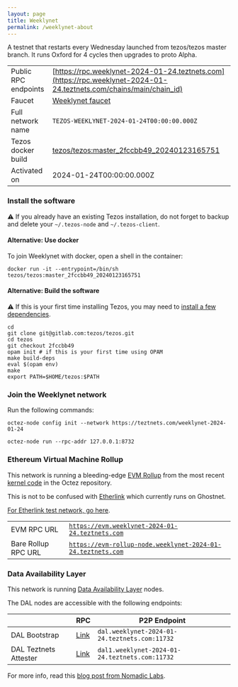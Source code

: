 ```yaml
---
layout: page
title: Weeklynet
permalink: /weeklynet-about
---
```


A testnet that restarts every Wednesday launched from tezos/tezos master branch. It runs Oxford for 4 cycles then upgrades to proto Alpha.

| | |
|-------|---------------------|
| Public RPC endpoints | [https://rpc.weeklynet-2024-01-24.teztnets.com](https://rpc.weeklynet-2024-01-24.teztnets.com/chains/main/chain_id)<br/> |
| Faucet | [Weeklynet faucet](https://faucet.weeklynet-2024-01-24.teztnets.com) |
| Full network name | `TEZOS-WEEKLYNET-2024-01-24T00:00:00.000Z` |
| Tezos docker build | [tezos/tezos:master_2fccbb49_20240123165751](https://hub.docker.com/r/tezos/tezos/tags?page=1&ordering=last_updated&name=master_2fccbb49_20240123165751) |
| Activated on | 2024-01-24T00:00:00.000Z |





### Install the software

⚠️  If you already have an existing Tezos installation, do not forget to backup and delete your `~/.tezos-node` and `~/.tezos-client`.



#### Alternative: Use docker

To join Weeklynet with docker, open a shell in the container:

```
docker run -it --entrypoint=/bin/sh tezos/tezos:master_2fccbb49_20240123165751
```

#### Alternative: Build the software

⚠️  If this is your first time installing Tezos, you may need to [install a few dependencies](https://tezos.gitlab.io/introduction/howtoget.html#setting-up-the-development-environment-from-scratch).

```
cd
git clone git@gitlab.com:tezos/tezos.git
cd tezos
git checkout 2fccbb49
opam init # if this is your first time using OPAM
make build-deps
eval $(opam env)
make
export PATH=$HOME/tezos:$PATH
```

### Join the Weeklynet network

Run the following commands:

```
octez-node config init --network https://teztnets.com/weeklynet-2024-01-24

octez-node run --rpc-addr 127.0.0.1:8732
```


### Ethereum Virtual Machine Rollup

This network is running a bleeding-edge [EVM Rollup](https://docs.etherlink.com/welcome/what-is-etherlink) from the most recent [kernel code](https://gitlab.com/tezos/tezos/-/tree/master/etherlink) in the Octez repository.

This is not to be confused with [Etherlink](https://docs.etherlink.com/get-started/connect-your-wallet-to-etherlink) which currently runs on Ghostnet.

[For Etherlink test network, go here](https://docs.etherlink.com/get-started/connect-your-wallet-to-etherlink).

| | |
|-------|---------------------|
| EVM RPC URL | [`https://evm.weeklynet-2024-01-24.teztnets.com`](https://evm.weeklynet-2024-01-24.teztnets.com) |
| Bare Rollup RPC URL | [`https://evm-rollup-node.weeklynet-2024-01-24.teztnets.com`](https://evm-rollup-node.weeklynet-2024-01-24.teztnets.com/global/block/head) |




### Data Availability Layer

This network is running [Data Availability Layer](https://tezos.gitlab.io/shell/dal.html) nodes.


The DAL nodes are accessible with the following endpoints:

| | RPC | P2P Endpoint |
|------------|---------|--------------|
| DAL Bootstrap | [Link](https://dal-bootstrap-rpc.weeklynet-2024-01-24.teztnets.com) | `dal.weeklynet-2024-01-24.teztnets.com:11732` |
| DAL Teztnets Attester | [Link](https://dal-attester-rpc.weeklynet-2024-01-24.teztnets.com) | `dal1.weeklynet-2024-01-24.teztnets.com:11732` |


For more info, read this [blog post from Nomadic Labs](https://research-development.nomadic-labs.com/data-availability-layer-tezos.html).



